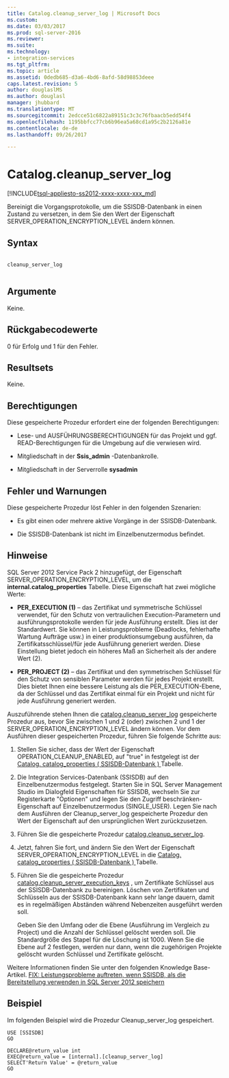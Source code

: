 ```yaml
---
title: Catalog.cleanup_server_log | Microsoft Docs
ms.custom: 
ms.date: 03/03/2017
ms.prod: sql-server-2016
ms.reviewer: 
ms.suite: 
ms.technology:
- integration-services
ms.tgt_pltfrm: 
ms.topic: article
ms.assetid: 0dedb685-d3a6-4bd6-8afd-58d98853deee
caps.latest.revision: 5
author: douglaslMS
ms.author: douglasl
manager: jhubbard
ms.translationtype: MT
ms.sourcegitcommit: 2edcce51c6822a89151c3c3c76fbaacb5edd54f4
ms.openlocfilehash: 1195bbfcc77cb6b96ea5a68cd1a95c2b2126a81e
ms.contentlocale: de-de
ms.lasthandoff: 09/26/2017

---
```

# <a name="catalogcleanupserverlog"></a>Catalog.cleanup_server_log
[!INCLUDE[tsql-appliesto-ss2012-xxxx-xxxx-xxx_md](../../includes/tsql-appliesto-ss2012-xxxx-xxxx-xxx-md.md)]

  Bereinigt die Vorgangsprotokolle, um die SSISDB-Datenbank in einen Zustand zu versetzen, in dem Sie den Wert der Eigenschaft SERVER_OPERATION_ENCRYPTION_LEVEL ändern können.  
  
## <a name="syntax"></a>Syntax  
  
```  
  
cleanup_server_log  
  
```  
  
## <a name="arguments"></a>Argumente  
 Keine.  
  
## <a name="return-code-values"></a>Rückgabecodewerte  
 0 für Erfolg und 1 für den Fehler.  
  
## <a name="result-sets"></a>Resultsets  
 Keine.  
  
## <a name="permissions"></a>Berechtigungen  
 Diese gespeicherte Prozedur erfordert eine der folgenden Berechtigungen:  
  
-   Lese- und AUSFÜHRUNGSBERECHTIGUNGEN für das Projekt und ggf. READ-Berechtigungen für die Umgebung auf die verwiesen wird.  
  
-   Mitgliedschaft in der **Ssis_admin** -Datenbankrolle.  
  
-   Mitgliedschaft in der Serverrolle **sysadmin**  
  
## <a name="errors-and-warnings"></a>Fehler und Warnungen  
 Diese gespeicherte Prozedur löst Fehler in den folgenden Szenarien:  
  
-   Es gibt einen oder mehrere aktive Vorgänge in der SSISDB-Datenbank.  
  
-   Die SSISDB-Datenbank ist nicht im Einzelbenutzermodus befindet.  
  
## <a name="remarks"></a>Hinweise  
 SQL Server 2012 Service Pack 2 hinzugefügt, der Eigenschaft SERVER_OPERATION_ENCRYPTION_LEVEL, um die **internal.catalog_properties** Tabelle. Diese Eigenschaft hat zwei mögliche Werte:  
  
-   **PER_EXECUTION (1)** – das Zertifikat und symmetrische Schlüssel verwendet, für den Schutz von vertraulichen Execution-Parametern und ausführungsprotokolle werden für jede Ausführung erstellt. Dies ist der Standardwert. Sie können in Leistungsprobleme (Deadlocks, fehlerhafte Wartung Aufträge usw.) in einer produktionsumgebung ausführen, da Zertifikatsschlüssel/für jede Ausführung generiert werden. Diese Einstellung bietet jedoch ein höheres Maß an Sicherheit als der andere Wert (2).  
  
-   **PER_PROJECT (2)** – das Zertifikat und den symmetrischen Schlüssel für den Schutz von sensiblen Parameter werden für jedes Projekt erstellt. Dies bietet Ihnen eine bessere Leistung als die PER_EXECUTION-Ebene, da der Schlüssel und das Zertifikat einmal für ein Projekt und nicht für jede Ausführung generiert werden.  
  
 Auszuführende stehen Ihnen die [catalog.cleanup_server_log](../../integration-services/system-stored-procedures/catalog-cleanup-server-log.md) gespeicherte Prozedur aus, bevor Sie zwischen 1 und 2 (oder) zwischen 2 und 1 der SERVER_OPERATION_ENCRYPTION_LEVEL ändern können. Vor dem Ausführen dieser gespeicherten Prozedur, führen Sie folgende Schritte aus:  
  
1.  Stellen Sie sicher, dass der Wert der Eigenschaft OPERATION_CLEANUP_ENABLED, auf "true" in festgelegt ist der [Catalog. catalog_properties &#40; SSISDB-Datenbank &#41; ](../../integration-services/system-views/catalog-catalog-properties-ssisdb-database.md) Tabelle.  
  
2.  Die Integration Services-Datenbank (SSISDB) auf den Einzelbenutzermodus festgelegt. Starten Sie in SQL Server Management Studio im Dialogfeld Eigenschaften für SSISDB, wechseln Sie zur Registerkarte "Optionen" und legen Sie den Zugriff beschränken-Eigenschaft auf Einzelbenutzermodus (SINGLE_USER). Legen Sie nach dem Ausführen der Cleanup_server_log gespeicherte Prozedur den Wert der Eigenschaft auf den ursprünglichen Wert zurückzusetzen.  
  
3.  Führen Sie die gespeicherte Prozedur [catalog.cleanup_server_log](../../integration-services/system-stored-procedures/catalog-cleanup-server-log.md).  
  
4.  Jetzt, fahren Sie fort, und ändern Sie den Wert der Eigenschaft SERVER_OPERATION_ENCRYPTION_LEVEL in die [Catalog. catalog_properties &#40; SSISDB-Datenbank &#41; ](../../integration-services/system-views/catalog-catalog-properties-ssisdb-database.md) Tabelle.  
  
5.  Führen Sie die gespeicherte Prozedur [catalog.cleanup_server_execution_keys](../../integration-services/system-stored-procedures/catalog-cleanup-server-execution-keys.md) , um Zertifikate Schlüssel aus der SSISDB-Datenbank zu bereinigen. Löschen von Zertifikaten und Schlüsseln aus der SSISDB-Datenbank kann sehr lange dauern, damit es in regelmäßigen Abständen während Nebenzeiten ausgeführt werden soll.  
  
     Geben Sie den Umfang oder die Ebene (Ausführung im Vergleich zu Project) und die Anzahl der Schlüssel gelöscht werden soll. Die Standardgröße des Stapel für die Löschung ist 1000. Wenn Sie die Ebene auf 2 festlegen, werden nur dann, wenn die zugehörigen Projekte gelöscht wurden Schlüssel und Zertifikate gelöscht.  
  
 Weitere Informationen finden Sie unter den folgenden Knowledge Base-Artikel. [FIX: Leistungsprobleme auftreten, wenn SSISDB, als die Bereitstellung verwenden in SQL Server 2012 speichern](http://support.microsoft.com/kb/2972285)  
  
## <a name="example"></a>Beispiel  
 Im folgenden Beispiel wird die Prozedur Cleanup_server_log gespeichert.  
  
```tsql  
USE [SSISDB]  
GO  
  
DECLARE@return_value int  
EXEC@return_value = [internal].[cleanup_server_log]  
SELECT'Return Value' = @return_value  
GO  
  
```  
  
  
